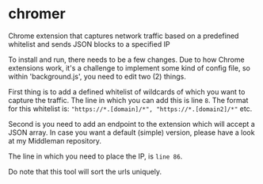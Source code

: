 # chromer
Chrome extension that captures network traffic based on a predefined whitelist and sends JSON blocks to a specified IP

To install and run, there needs to be a few changes. Due to how Chrome extensions work, it's a challenge to implement some kind of config file, so within 'background.js', you need to edit two (2) things. 

First thing is to add a defined whitelist of wildcards of which you want to capture the traffic. The line in which you can add this is line ``8``. 
The format for this whitelist is: ``"https://*.[domain]/*", "https://*.[domain2]/*"`` etc.

Second is you need to add an endpoint to the extension which will accept a JSON array. In case you want a default (simple) version, please have a look at my Middleman repository.

The line in which you need to place the IP, is ``line 86``.

Do note that this tool will sort the urls uniquely.
